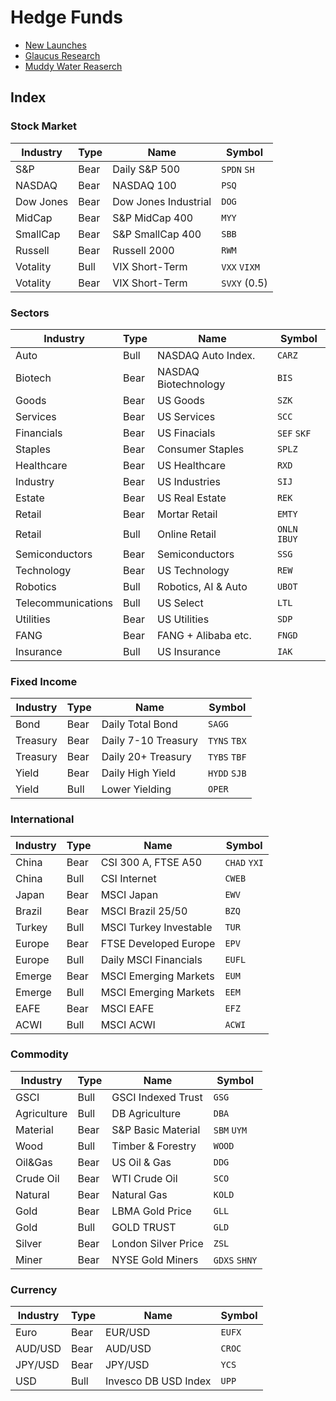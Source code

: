 # Hedge Funds


- [New Launches](http://etfdb.com/etf-launch-center/)
- [Glaucus Research](https://glaucusresearch.com/)
- [Muddy Water Reaserch](http://www.muddywatersresearch.com/)


## Index

### Stock Market

| Industry | Type | Name                | Symbol        |
| -------- | ---- | ------------------- | ------------- |
| S&P      | Bear | Daily S&P 500       | `SPDN` `SH`   |
| NASDAQ   | Bear | NASDAQ 100          | `PSQ`         |
| Dow Jones| Bear |Dow Jones Industrial | `DOG`         |
| MidCap   | Bear | S&P MidCap 400      | `MYY`         |
| SmallCap | Bear | S&P SmallCap 400    | `SBB`         |
| Russell  | Bear | Russell 2000        | `RWM`         |
| Votality | Bull | VIX Short-Term      | `VXX` `VIXM`  |
| Votality | Bear | VIX Short-Term      | `SVXY` (0.5) |

### Sectors

| Industry | Type | Name                | Symbol        |
| -------- | ---- | ------------------- | ------------- |
| Auto     | Bull | NASDAQ Auto Index.  | `CARZ`        |
| Biotech  | Bear | NASDAQ Biotechnology| `BIS`         |
| Goods    | Bear | US Goods            | `SZK`         |
| Services | Bear | US Services         | `SCC`         |
|Financials| Bear | US Finacials        | `SEF` `SKF`   |
| Staples  | Bear | Consumer Staples    | `SPLZ`        |
| Healthcare|Bear | US Healthcare       | `RXD`         |
| Industry | Bear | US Industries       | `SIJ`         |
| Estate   | Bear | US Real Estate      | `REK`         |
| Retail   | Bear | Mortar Retail       | `EMTY`        |
| Retail   | Bull | Online Retail       | `ONLN` `IBUY` |
| Semiconductors | Bear |Semiconductors | `SSG`         |
|Technology| Bear | US Technology       | `REW`         |
| Robotics | Bull | Robotics, AI & Auto | `UBOT`        |
| Telecommunications| Bull | US Select  | `LTL`         |
| Utilities| Bear | US Utilities        | `SDP`         |
| FANG     | Bear | FANG + Alibaba etc. | `FNGD`        |
| Insurance| Bull | US Insurance        | `IAK`         |


### Fixed Income

| Industry | Type | Name                | Symbol        |
| -------- | ---- | ------------------- | ------------- |
| Bond     | Bear | Daily Total Bond    | `SAGG`        |
| Treasury | Bear | Daily 7-10 Treasury | `TYNS` `TBX`  |
| Treasury | Bear | Daily 20+ Treasury  | `TYBS` `TBF`  |
| Yield    | Bear | Daily High Yield    | `HYDD` `SJB`  |
| Yield    | Bull | Lower Yielding      | `OPER`        |

### International

| Industry | Type | Name                | Symbol        |
| -------- | ---- | ------------------- | ------------- |
| China    | Bear | CSI 300 A, FTSE A50 | `CHAD` `YXI`  |
| China    | Bull | CSI Internet        | `CWEB`        |
| Japan    | Bear | MSCI Japan          | `EWV`         |
| Brazil   | Bear | MSCI Brazil 25/50   | `BZQ`         |
| Turkey   | Bull | MSCI Turkey Investable| `TUR`       |
| Europe   | Bear | FTSE Developed Europe| `EPV`        |
| Europe   | Bull | Daily MSCI Financials| `EUFL`       |
| Emerge   | Bear | MSCI Emerging Markets| `EUM`        |
| Emerge   | Bull | MSCI Emerging Markets| `EEM`        |
| EAFE     | Bear | MSCI EAFE           | `EFZ`         |
| ACWI     | Bull | MSCI ACWI           | `ACWI`        |

### Commodity

| Industry | Type | Name                | Symbol        |
| -------- | ---- | ------------------- | ------------- |
| GSCI     | Bull | GSCI Indexed Trust  | `GSG`         |
| Agriculture | Bull | DB Agriculture   | `DBA`         |
| Material | Bear | S&P Basic Material  | `SBM` `UYM`   |
| Wood     | Bull | Timber & Forestry   | `WOOD`        |
| Oil&Gas  | Bear | US Oil & Gas        | `DDG`         |
| Crude Oil| Bear | WTI Crude Oil       | `SCO`         |
| Natural  | Bear | Natural Gas         | `KOLD`        |
| Gold     | Bear | LBMA Gold Price     | `GLL`         |
| Gold     | Bull | GOLD TRUST          | `GLD`         |
| Silver   | Bear | London Silver Price | `ZSL`         |
| Miner    | Bear | NYSE Gold Miners    | `GDXS` `SHNY` |

### Currency

| Industry | Type | Name                 | Symbol |
| -------- | ---- | -------------------- | ------ |
| Euro     | Bear | EUR/USD              | `EUFX` |
| AUD/USD  | Bear | AUD/USD              | `CROC` |
| JPY/USD  | Bear | JPY/USD              | `YCS`  |
| USD      | Bull | Invesco DB USD Index | `UPP`  |